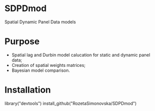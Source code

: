# SDPDmod
Spatial Dynamic Panel Data models

# Purpose
  * Spatial lag and Durbin model calucation for static and dynamic panel data;
  * Creation of spatial weights matrices;
  * Bayesian model comparison.
  
# Installation
library("devtools")
install_github("RozetaSimonovska/SDPDmod")

